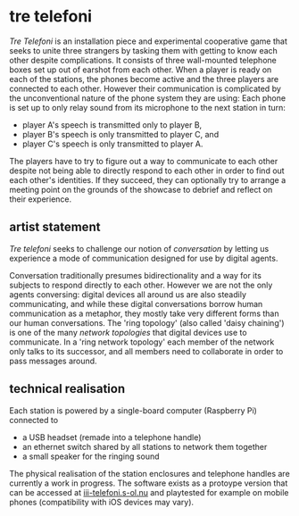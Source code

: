 <mmm-embed path="boxes" nolink></mmm-embed>
tre telefoni
============

*Tre Telefoni* is an installation piece and experimental cooperative game that seeks to unite three strangers by
tasking them with getting to know each other despite complications.
It consists of three wall-mounted telephone boxes set up out of earshot from each other.
When a player is ready on each of the stations, the phones become active and the three players are connected to each other.
However their communication is complicated by the unconventional nature of the phone system they are using:
Each phone is set up to only relay sound from its microphone to the next station in turn:

- player A's speech is transmitted only to player B,
- player B's speech is only transmitted to player C, and
- player C's speech is only transmitted to player A.

<mmm-embed path="heads" nolink></mmm-embed>

The players have to try to figure out a way to communicate to each other despite not being able to directly respond to each other in order to find out each other's identities.
If they succeed, they can optionally try to arrange a meeting point on the grounds of the showcase to debrief and reflect on their experience.

artist statement
----------------
*Tre telefoni* seeks to challenge our notion of *conversation* by letting us experience a mode of communication designed for use by digital agents.

Conversation traditionally presumes bidirectionality and a way for its subjects to respond directly to each other.
However we are not the only agents conversing: digital devices all around us are also steadily communicating, and while these digital conversations borrow human communication as a metaphor, they mostly take very different forms than our human conversations.
The 'ring topology' (also called 'daisy chaining') is one of the many *network topologies* that digital devices use to communicate.
In a 'ring network topology' each member of the network only talks to its successor, and all members need to collaborate in order to pass messages around.

technical realisation
---------------------
Each station is powered by a single-board computer (Raspberry Pi) connected to
- a USB headset (remade into a telephone handle)
- an ethernet switch shared by all stations to network them together
- a small speaker for the ringing sound

The physical realisation of the station enclosures and telephone handles are currently a work in progress.
The software exists as a protoype version that can be accessed at [iii-telefoni.s-ol.nu](//iii-telefoni.s-ol.nu)
and playtested for example on mobile phones (compatibility with iOS devices may vary).
